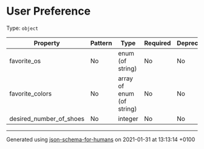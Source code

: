 # User Preference

Type: `object`

| Property | Pattern | Type | Required | Deprecated | Additional | Description |
| -------- | ------- | ---- | -------- | ---------- | ---------- | ----------- |
|favorite_os|No|enum (of string)|No|No| No||
|favorite_colors|No|array of enum (of string)|No|No| No||
|desired_number_of_shoes|No|integer|No|No| No||

----------------------------------------------------------------------------------------------------------------------------
Generated using [json-schema-for-humans](https://github.com/coveooss/json-schema-for-humans) on 2021-01-31 at 13:13:14 +0100